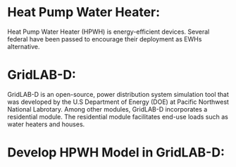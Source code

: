 # Heat Pump Water Heater:
Heat Pump Water Heater (HPWH) is energy-efficient devices. Several federal have been passed to encourage their deployment as EWHs alternative. 
# GridLAB-D:
GridLAB-D is an open-source, power distribution system simulation tool that was developed by the U.S Department of Energy (DOE) at Pacific Northwest National Labrotary. Among other modules, GridLAB-D incorporates a residential module. The residential module facilitates end-use loads such as water heaters and houses.
# Develop HPWH Model in GridLAB-D:
